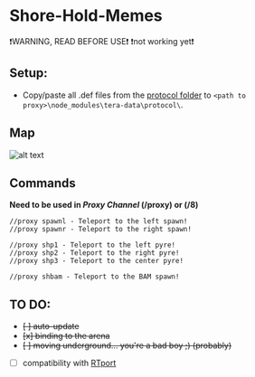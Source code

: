 # Shore-Hold-Memes
❗WARNING, READ BEFORE USE❗ 
❗not working yet❗

## Setup:
- Copy/paste all .def files from the [protocol folder](https://github.com/PinguinRei/Shore-Hold-Memes/tree/master/defs) to `<path to proxy>\node_modules\tera-data\protocol\`.

## Map
![alt text](https://raw.githubusercontent.com/PinguinRei/Shore-Hold-Memes/master/map/guide.jpg)

## Commands
**Need to be used in _Proxy Channel_ (/proxy) or (/8)**
```
//proxy spawnl - Teleport to the left spawn!
//proxy spawnr - Teleport to the right spawn!

//proxy shp1 - Teleport to the left pyre!
//proxy shp2 - Teleport to the right pyre!
//proxy shp3 - Teleport to the center pyre!

//proxy shbam - Teleport to the BAM spawn!
```

## TO DO:
- ~~[ ] auto-update~~
- ~~[x] binding to the arena~~
- ~~[ ] moving underground... you're a bad boy ;) (probably)~~
- [ ] compatibility with [RTport](https://github.com/PinguinRei/RTPort)
